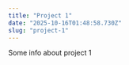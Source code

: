 ```yaml
---
title: "Project 1"
date: "2025-10-16T01:48:58.730Z"
slug: "project-1"
---
```



Some info about project 1

